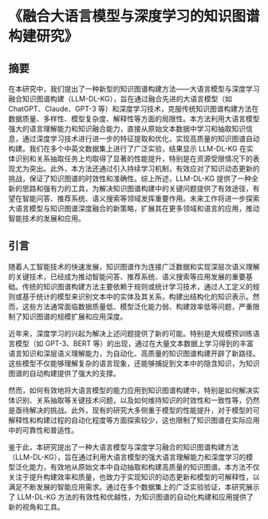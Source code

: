 # 《融合大语言模型与深度学习的知识图谱构建研究》

## 摘要

在本研究中，我们提出了一种新型的知识图谱构建方法——大语言模型与深度学习融合知识图谱构建（LLM-DL-KG），旨在通过融合先进的大语言模型（如 ChatGPT、Claude、GPT-3 等）和深度学习技术，克服传统知识图谱构建方法在数据质量、多样性、模型复杂度、解释性等方面的局限性。本方法利用大语言模型强大的语言理解能力和知识融合能力，直接从原始文本数据中学习和抽取知识信息，通过深度学习技术进行进一步的特征提取和优化，实现高质量的知识图谱自动构建。我们在多个中英文数据集上进行了广泛实验，结果显示 LLM-DL-KG 在实体识别和关系抽取任务上均取得了显著的性能提升，特别是在资源受限情况下的表现尤为突出。此外，本方法还通过引入持续学习机制，有效应对了知识动态更新的挑战，保证了知识图谱的时效性和准确性。综上所述，LLM-DL-KG 提供了一种全新的思路和强有力的工具，为解决知识图谱构建中的关键问题提供了有效途径，有望在智能问答、推荐系统、语义搜索等领域发挥重要作用。未来工作将进一步探索大语言模型与知识图谱深度融合的新策略，扩展其在更多领域和语言的应用，推动智能技术的发展和应用。

## 引言

随着人工智能技术的快速发展，知识图谱作为连接广泛数据和实现深层次语义理解的关键技术，已经成为推动智能问答、推荐系统、语义搜索等应用发展的重要基础。传统的知识图谱构建方法主要依赖于规则或统计学习技术，通过人工定义的规则或基于统计的模型来识别文本中的实体及其关系，构建出结构化的知识表示。然而，这些方法通常面临数据质量低、模型泛化能力弱、构建效率低等问题，严重限制了知识图谱的规模扩展和应用深度。

近年来，深度学习的兴起为解决上述问题提供了新的可能。特别是大规模预训练语言模型（如 GPT-3、BERT 等）的出现，通过在大量文本数据上学习得到的丰富语言知识和深层语义理解能力，为自动化、高质量的知识图谱构建开辟了新路径。这些模型不仅能够理解复杂的语言现象，还能够捕捉到文本中的隐含知识，为知识图谱的自动构建提供了强大的支撑。

然而，如何有效地将大语言模型的能力应用到知识图谱构建中，特别是如何解决实体识别、关系抽取等关键技术问题，以及如何维持知识的时效性和一致性等，仍然是亟待解决的挑战。此外，现有的研究大多侧重于模型的性能提升，对于模型的可解释性和构建过程的自动化程度等方面探索较少，这也限制了知识图谱在实际应用中的可靠性和普适性。

鉴于此，本研究提出了一种大语言模型与深度学习融合的知识图谱构建方法（LLM-DL-KG），旨在通过利用大语言模型的强大语言理解能力和深度学习的模型泛化能力，有效地从原始文本中自动抽取和构建高质量的知识图谱。本方法不仅关注于提升构建效率和质量，也致力于实现知识的动态更新和模型的可解释性，以满足不断发展的智能应用需求。通过在多个数据集上的广泛实验验证，本研究展示了 LLM-DL-KG 方法的有效性和优越性，为知识图谱的自动化构建和应用提供了新的视角和工具。
